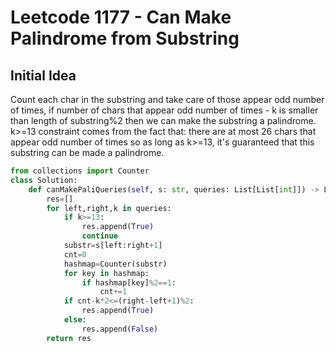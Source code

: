 # Leetcode 1177 - Can Make Palindrome from Substring

## Initial Idea
Count each char in the substring and take care of those appear odd number of times, if number of chars that appear odd number of times - k is smaller than length of substring%2 then we can make the substring a palindrome. k>=13 constraint comes from the fact that: there are at most 26 chars that appear odd number of times so as long as k>=13, it's guaranteed that this substring can be made a palindrome. 

```python
from collections import Counter
class Solution:
    def canMakePaliQueries(self, s: str, queries: List[List[int]]) -> List[bool]:
        res=[]
        for left,right,k in queries:
            if k>=13:
                res.append(True)
                continue
            substr=s[left:right+1]
            cnt=0
            hashmap=Counter(substr)
            for key in hashmap:
                if hashmap[key]%2==1:
                    cnt+=1
            if cnt-k*2<=(right-left+1)%2:
                res.append(True)
            else:
                res.append(False)
        return res
```